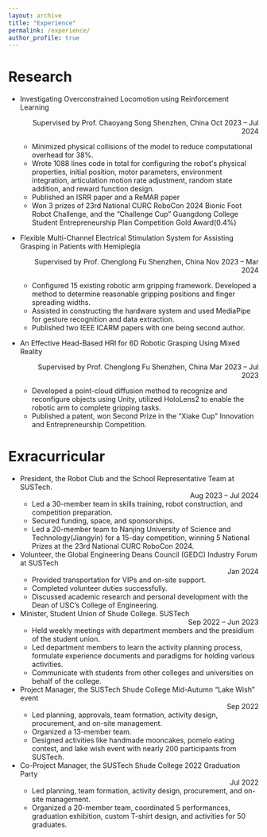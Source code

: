 ```yaml
---
layout: archive
title: "Experience"
permalink: /experience/
author_profile: true
---
```



Research
======
* Investigating Overconstrained Locomotion using Reinforcement Learning <div align="right">Supervised by Prof. Chaoyang Song    Shenzhen, China     Oct 2023 – Jul 2024</div>
    -	Minimized physical collisions of the model to reduce computational overhead for 38%.
    -	Wrote 1088 lines code in total for configuring the robot's physical properties, initial position, motor parameters, environment integration, articulation motion rate adjustment, random state addition, and reward function design.
    -	Published an ISRR paper and a ReMAR paper
    -	Won 3 prizes of 23rd National CURC RoboCon 2024 Bionic Foot Robot Challenge, and the “Challenge Cup” Guangdong College Student Entrepreneurship Plan Competition Gold Award(0.4%)

* Flexible Multi-Channel Electrical Stimulation System for Assisting Grasping in Patients with Hemiplegia   <div align="right">Supervised by Prof. Chenglong Fu   Shenzhen, China   Nov 2023 – Mar 2024</div>	
    -	Configured 15 existing robotic arm gripping framework. Developed a method to determine reasonable gripping positions and finger spreading widths. 
    -	Assisted in constructing the hardware system and used MediaPipe for gesture recognition and data extraction.
    -	Published two IEEE ICARM papers with one being second author.

* An Effective Head-Based HRI for 6D Robotic Grasping Using Mixed Reality   <div align="right">Supervised by Prof. Chenglong Fu	Shenzhen, China   Mar 2023 – Jul 2023</div>	
    -	Developed a point-cloud diffusion method to recognize and reconfigure objects using Unity, utilized HoloLens2 to enable the robotic arm to complete gripping tasks. 
    -	Published a patent, won Second Prize in the “Xiake Cup” Innovation and Entrepreneurship Competition.


Exracurricular
======
*	President, the Robot Club and the School Representative Team at SUSTech.    <div align="right">Aug 2023 – Jul 2024</div>	         
    - Led a 30-member team in skills training, robot construction, and competition preparation.
    - Secured funding, space, and sponsorships.
    - Led a 20-member team to Nanjing University of Science and Technology(Jiangyin) for a 15-day competition, winning 5 National Prizes at the 23rd National CURC RoboCon 2024.
*	Volunteer, the Global Engineering Deans Council (GEDC) Industry Forum at SUSTech    <div align="right">Jan 2024</div>		  	  
    - Provided transportation for VIPs and on-site support.
    - Completed volunteer duties successfully.
    - Discussed academic research and personal development with the Dean of USC’s College of Engineering.
*	Minister, Student Union of Shude College. SUSTech   <div align="right">Sep 2022 – Jun 2023</div> 							 
    - Held weekly meetings with department members and the presidium of the student union. 
    - Led department members to learn the activity planning process, formulate experience documents and paradigms for holding various activities.
    - Communicate with students from other colleges and universities on behalf of the college.
*	Project Manager, the SUSTech Shude College Mid-Autumn “Lake Wish” event <div align="right">Sep 2022</div>			  
    - Led planning, approvals, team formation, activity design, procurement, and on-site management.
    - Organized a 13-member team.
    - Designed activities like handmade mooncakes, pomelo eating contest, and lake wish event with nearly 200 participants from SUSTech.
*	Co-Project Manager, the SUSTech Shude College 2022 Graduation Party <div align="right">Jul 2022</div>				  
    - Led planning, team formation, activity design, procurement, and on-site management.
    - Organized a 20-member team, coordinated 5 performances, graduation exhibition, custom T-shirt design, and activities for 50 graduates.




